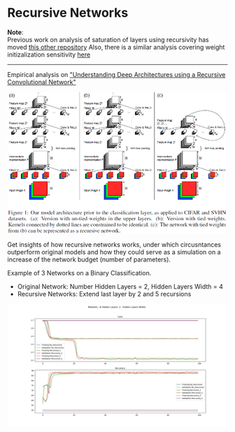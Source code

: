 # Recursive Networks

**Note**:  
Previous work on analysis of saturation of layers using recursivity has moved [this other repository][saturation]
Also, there is a similar analysis covering weight initizalization sensitivity [here][initialization]

---

Empirical analysis on ["Understanding Deep Architectures using a Recursive Convolutional Network"][paper]   

![recursive][recursive_img]

Get insights of how recursive networks works, under which circusntances outperform original models and how they could serve as a simulation on a increase of the network budget (number of parameters).   

Example of 3 Networks on a Binary Classification.
 - Original Network: Number Hidden Layers = 2, Hidden Layers Width = 4
 - Recursive Networks: Extend last layer by 2 and 5 recursions

![analysis][recursiveanalysis]

[saturation]: https://github.com/PabloRR100/Distilling-Deep-Networks.git
[initialization]: https://github.com/PabloRR100/NN_Initialization_Sensitivity.git

[recursive_img]: https://github.com/PabloRR100/Recursive_Networks/blob/master/figures/recursive.png?raw=true
[recursiveanalysis]: https://github.com/PabloRR100/Recursive_Networks/blob/master/figures/recursive_h2_w4.png?raw=true  
[paper]: https://arxiv.org/abs/1312.1847
